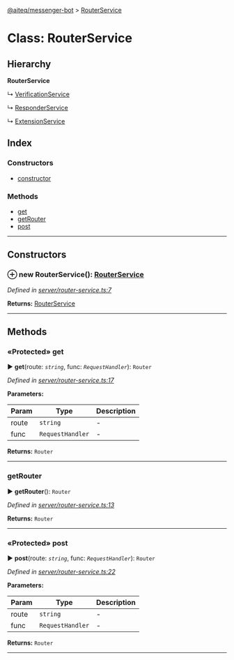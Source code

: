 [@aiteq/messenger-bot](../README.md) > [RouterService](../classes/routerservice.md)



# Class: RouterService

## Hierarchy

**RouterService**

↳  [VerificationService](verificationservice.md)




↳  [ResponderService](responderservice.md)




↳  [ExtensionService](extensionservice.md)








## Index

### Constructors

* [constructor](routerservice.md#constructor)


### Methods

* [get](routerservice.md#get)
* [getRouter](routerservice.md#getrouter)
* [post](routerservice.md#post)



---
## Constructors
<a id="constructor"></a>


### ⊕ **new RouterService**(): [RouterService](routerservice.md)



*Defined in [server/router-service.ts:7](https://github.com/aiteq/messenger-bot/blob/a540dbb/src/server/router-service.ts#L7)*





**Returns:** [RouterService](routerservice.md)

---



## Methods
<a id="get"></a>

### «Protected» get

► **get**(route: *`string`*, func: *`RequestHandler`*): `Router`




*Defined in [server/router-service.ts:17](https://github.com/aiteq/messenger-bot/blob/a540dbb/src/server/router-service.ts#L17)*



**Parameters:**

| Param | Type | Description |
| ------ | ------ | ------ |
| route | `string`   |  - |
| func | `RequestHandler`   |  - |





**Returns:** `Router`





___

<a id="getrouter"></a>

###  getRouter

► **getRouter**(): `Router`




*Defined in [server/router-service.ts:13](https://github.com/aiteq/messenger-bot/blob/a540dbb/src/server/router-service.ts#L13)*





**Returns:** `Router`





___

<a id="post"></a>

### «Protected» post

► **post**(route: *`string`*, func: *`RequestHandler`*): `Router`




*Defined in [server/router-service.ts:22](https://github.com/aiteq/messenger-bot/blob/a540dbb/src/server/router-service.ts#L22)*



**Parameters:**

| Param | Type | Description |
| ------ | ------ | ------ |
| route | `string`   |  - |
| func | `RequestHandler`   |  - |





**Returns:** `Router`





___


